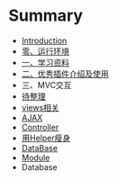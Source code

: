 # Summary

* [Introduction](README.md)
* [零、运行环境](yun_xing_huan_jing.md)
* [一、学习资料](学习资料.md)
* [二、优秀插件介绍及使用](Helper相关.md)
* 三、MVC交互
* [待整理](传参数.md)
* [views相关](view.md)
* [AJAX](ajax.md)
* [Controller](controller.md)
* [用Helper瘦身](合理使用Helper.md)
* [DataBase](数据库导出ER模型.md)
* [Module](module.md)
* Database

